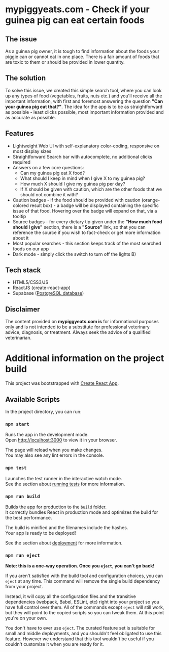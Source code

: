 # mypiggyeats.com - Check if your guinea pig can eat certain foods

## The issue
As a guinea pig owner, it is tough to find information about the foods your piggie can or cannot eat in one place. There is a fair amount of foods that are toxic to them or should be provided in lower quantity.  

## The solution
To solve this issue, we created this simple search tool, where you can look up any types of food (vegetables, fruits, nuts etc.) and you'll receive all the important information, with first and foremost answering the question **"Can your guinea pig eat that?"**. The idea for the app is to be as straightforward as possible - least clicks possible, most important information provided and as accurate as possible. 

## Features
- Lightweight Web UI with self-explanatory color-coding, responsive on most display sizes
- Straightforward Search bar with autocomplete, no additional clicks required
- Answers on a few core questions:
  - Can my guinea pig eat X food?
  - What should I keep in mind when I give X to my guinea pig?
  - How much X should I give my guinea pig per day?
  - If X should be given with caution, which are the other foods that we should not combine it with?
- Caution badges - if the food should be provided with caution (orange-colored result box) - a badge will be displayed containing the specific issue of that food. Hovering over the badge will expand on that, via a tooltip
- Source badges - for every dietary tip given under the **"How much food should I give"** section, there is a **"Source"** link, so that you can reference the source if you wish to fact-check or get more information about it
- Most popular searches - this section keeps track of the most searched foods on our app
- Dark mode - simply click the switch to turn off the lights B)

## Tech stack
- HTML5/CSS3/JS
- ReactJS (create-react-app)
- Supabase ([PostgreSQL database](https://supabase.com/))

## Disclaimer
The content provided on **mypiggyeats.com is** for informational purposes only and is not intended to be a substitute for professional veterinary advice, diagnosis, or treatment. Always seek the advice of a qualified veterinarian.

# Additional information on the project build
This project was bootstrapped with [Create React App](https://github.com/facebook/create-react-app).

## Available Scripts

In the project directory, you can run:

### `npm start`

Runs the app in the development mode.\
Open [http://localhost:3000](http://localhost:3000) to view it in your browser.

The page will reload when you make changes.\
You may also see any lint errors in the console.

### `npm test`

Launches the test runner in the interactive watch mode.\
See the section about [running tests](https://facebook.github.io/create-react-app/docs/running-tests) for more information.

### `npm run build`

Builds the app for production to the `build` folder.\
It correctly bundles React in production mode and optimizes the build for the best performance.

The build is minified and the filenames include the hashes.\
Your app is ready to be deployed!

See the section about [deployment](https://facebook.github.io/create-react-app/docs/deployment) for more information.

### `npm run eject`

**Note: this is a one-way operation. Once you `eject`, you can't go back!**

If you aren't satisfied with the build tool and configuration choices, you can `eject` at any time. This command will remove the single build dependency from your project.

Instead, it will copy all the configuration files and the transitive dependencies (webpack, Babel, ESLint, etc) right into your project so you have full control over them. All of the commands except `eject` will still work, but they will point to the copied scripts so you can tweak them. At this point you're on your own.

You don't have to ever use `eject`. The curated feature set is suitable for small and middle deployments, and you shouldn't feel obligated to use this feature. However we understand that this tool wouldn't be useful if you couldn't customize it when you are ready for it.

